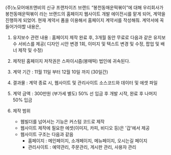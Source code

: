 (주)노모어애프앤비의 신규 프랜차이즈 브랜드 “봉천동매운떡볶이”에 대해 우리회사가 봉천동매운떡볶이 라는 브랜드의 홈페이지 웹사이트 개발 에이전시를 맡게 되어, 계약을 진행하게 되었어. 현재 계약서 폼을 이용해서 홈페이지 계약서를 작성해줘.
계약서에 꼭 들어가야할 내용은,

1. 유지보수 관련 내용 : 홈페이지 제작 완료 후, 3개월 동안 무료로 다음과 같은 유지보수 서비스를 제공( 디자인 시안 변경 1회, 이미지 및 텍스트 변경 및 수정, 팝업 및 배너 제작 및 수정)
2. 제작된 홈페이지 저작권은 스파이시즘(봉매떡) 법인에 귀속된다.
3. 계약 기간 : 11월 11일 부터 12월 10일 까지 (30일간)
4. 결과물 : 계약 종료 시, 웹사이트 및 관리사이트 소스코드와 데이터 및 에셋 파일
5. 계약 금액 : 300만원 (부가세 별도) 50% 선 입금 후 개발 시작, 완료 후 나머지 50% 입금

6. 제작 범위
   - 웹빌더를 넘어서는 기능은 커스텀 코드로 제작
   - 웹사이트 제작에 필요한 에셋(이미지, 카피, 비디오 등)은 '갑'에서 제공
   - 웹사이트 구조는 다음과 같음
     - 홈페이지 : 메인페이지, 소개페이지, 메뉴페이지, 오시는길 페이지
     - 관리사이트 : 예약관리, 주문관리, 게시판 관리, 사용자 관리
